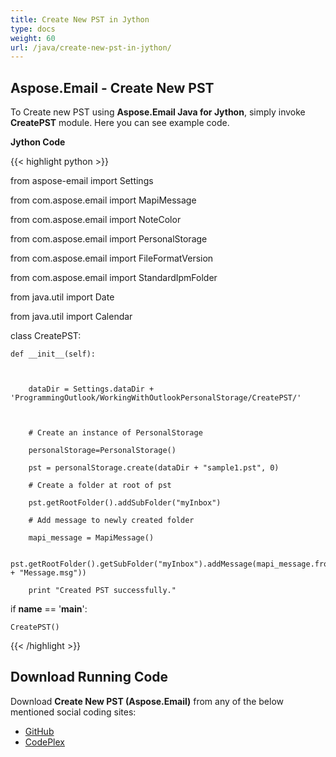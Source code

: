 ```yaml
---
title: Create New PST in Jython
type: docs
weight: 60
url: /java/create-new-pst-in-jython/
---
```


## **Aspose.Email - Create New PST**
To Create new PST using **Aspose.Email Java for Jython**, simply invoke **CreatePST** module. Here you can see example code.

**Jython Code**

{{< highlight python >}}

 from aspose-email import Settings

from com.aspose.email import MapiMessage

from com.aspose.email import NoteColor

from com.aspose.email import PersonalStorage

from com.aspose.email import FileFormatVersion

from com.aspose.email import StandardIpmFolder

from java.util import Date

from java.util import Calendar

class CreatePST:

    def __init__(self):



        dataDir = Settings.dataDir + 'ProgrammingOutlook/WorkingWithOutlookPersonalStorage/CreatePST/'



        # Create an instance of PersonalStorage

        personalStorage=PersonalStorage()

        pst = personalStorage.create(dataDir + "sample1.pst", 0)

        # Create a folder at root of pst

        pst.getRootFolder().addSubFolder("myInbox")

        # Add message to newly created folder

        mapi_message = MapiMessage()

        pst.getRootFolder().getSubFolder("myInbox").addMessage(mapi_message.fromFile(dataDir + "Message.msg"))

        print "Created PST successfully."





if __name__ == '__main__':        

    CreatePST()

{{< /highlight >}}
## **Download Running Code**
Download **Create New PST (Aspose.Email)** from any of the below mentioned social coding sites:

- [GitHub](https://github.com/aspose-email/Aspose.Email-for-Java/releases/tag/Aspose.Email_Java_for_Jython-v1.0)
- [CodePlex](https://asposeemailjavajython.codeplex.com/releases/view/620655)
